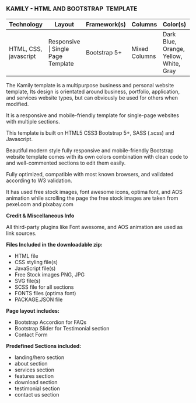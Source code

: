 <h2><strong><span style="font-size: medium;">KAMILY - HTML AND BOOTSTRAP&nbsp; TEMPLATE</span></strong></h2>
<table class="post-table">
<thead>
<tr>
<th>Technology</th>
<th>Layout</th>
<th>Framework(s)</th>
<th>Columns</th>
<th>Color(s)</th>
<th>Browser(s)</th>
</tr>
</thead>
<tbody>
<tr>
<td>HTML, CSS, javascript</td>
<td>Responsive | Single Page Template</td>
<td>Bootstrap 5+</td>
<td>Mixed Columns</td>
<td>Dark Blue, Orange, Yellow, White, Gray</td>
<td>HTML, CSS, javascript</td>
</tr>
</tbody>
</table>
<p>
The Kamily template is a multipurpose business and personal website template, Its design is orientated around business, portfolio, application, and services website types, but can obviously be used for others when modified.&nbsp;</p><p>It is a responsive and mobile-friendly template for single-page websites with multiple sections.</p><p>This template is built on HTML5 CSS3 Bootstrap 5+, SASS (.scss) and Javascript.&nbsp;</p><p>Beautiful modern style fully responsive and mobile-friendly Bootstrap website template comes with its own colors combination with clean code to and well-commented sections to edit them easily.</p><p>Fully optimized, compatible with most known browsers, and validated according to W3 validation.</p><p>It has used free stock images, font awesome icons, optima font, and AOS animation while scrolling the page the free stock images are taken from pexel.com and pixabay.com&nbsp;</p><p><strong>Credit &amp; Miscellaneous Info</strong>&nbsp;</p><p>All third-party plugins like Font awesome, and AOS animation are used as link sources.&nbsp;</p><p><strong>Files Included in the downloadable zip:</strong></p>
<ul>
 	<li>HTML file</li>
 	<li>CSS styling file(s)</li>
 	<li>JavaScript file(s)</li>
 	<li>Free Stock images PNG, JPG</li>
 	<li>SVG file(s)</li>
 	<li>SCSS file for all sections</li>
 	<li>FONTS files (optima font)</li>
 	<li>PACKAGE.JSON file</li>
</ul>
<p><strong>Page layout includes:</strong></p>
<ul>
 	<li>Bootstrap Accordion for FAQs</li>
 	<li>Bootstrap Slider for Testimonial section</li>
 	<li>Contact Form</li>
</ul>
<p style="text-align: left;"><strong>Predefined Sections included:</strong></p>

<div>
<ul>
 	<li>landing/hero section</li>
 	<li>about section</li>
 	<li>services section</li>
 	<li>features section</li>
 	<li>download section</li>
 	<li>testimonial section</li>
 	<li>contact us section</li>
</ul>
